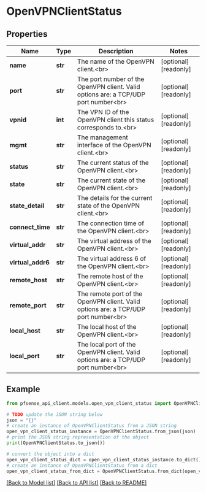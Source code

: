 # OpenVPNClientStatus


## Properties

Name | Type | Description | Notes
------------ | ------------- | ------------- | -------------
**name** | **str** | The name of the OpenVPN client.&lt;br&gt; | [optional] [readonly] 
**port** | **str** | The port number of the OpenVPN client. Valid options are: a TCP/UDP port number&lt;br&gt; | [optional] [readonly] 
**vpnid** | **int** | The VPN ID of the OpenVPN client this status corresponds to.&lt;br&gt; | [optional] [readonly] 
**mgmt** | **str** | The management interface of the OpenVPN client.&lt;br&gt; | [optional] [readonly] 
**status** | **str** | The current status of the OpenVPN client.&lt;br&gt; | [optional] [readonly] 
**state** | **str** | The current state of the OpenVPN client.&lt;br&gt; | [optional] [readonly] 
**state_detail** | **str** | The details for the current state of the OpenVPN client.&lt;br&gt; | [optional] [readonly] 
**connect_time** | **str** | The connection time of the OpenVPN client.&lt;br&gt; | [optional] [readonly] 
**virtual_addr** | **str** | The virtual address of the OpenVPN client.&lt;br&gt; | [optional] [readonly] 
**virtual_addr6** | **str** | The virtual address 6 of the OpenVPN client.&lt;br&gt; | [optional] [readonly] 
**remote_host** | **str** | The remote host of the OpenVPN client.&lt;br&gt; | [optional] [readonly] 
**remote_port** | **str** | The remote port of the OpenVPN client. Valid options are: a TCP/UDP port number&lt;br&gt; | [optional] [readonly] 
**local_host** | **str** | The local host of the OpenVPN client.&lt;br&gt; | [optional] [readonly] 
**local_port** | **str** | The local port of the OpenVPN client. Valid options are: a TCP/UDP port number&lt;br&gt; | [optional] [readonly] 

## Example

```python
from pfsense_api_client.models.open_vpn_client_status import OpenVPNClientStatus

# TODO update the JSON string below
json = "{}"
# create an instance of OpenVPNClientStatus from a JSON string
open_vpn_client_status_instance = OpenVPNClientStatus.from_json(json)
# print the JSON string representation of the object
print(OpenVPNClientStatus.to_json())

# convert the object into a dict
open_vpn_client_status_dict = open_vpn_client_status_instance.to_dict()
# create an instance of OpenVPNClientStatus from a dict
open_vpn_client_status_from_dict = OpenVPNClientStatus.from_dict(open_vpn_client_status_dict)
```
[[Back to Model list]](../README.md#documentation-for-models) [[Back to API list]](../README.md#documentation-for-api-endpoints) [[Back to README]](../README.md)


